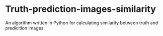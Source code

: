 # Truth-prediction-images-similarity
An algorithm written in Python for calculating similarity between truth and predicition images:

